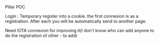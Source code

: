 Pillar POC

Login : Temporary register into a cookie.
the first connexion is as a registration. After each you will be automatically send to another page.

Need IOTA connexion for improving it(I don't know who can add anyone to do the registration of other - to add)

